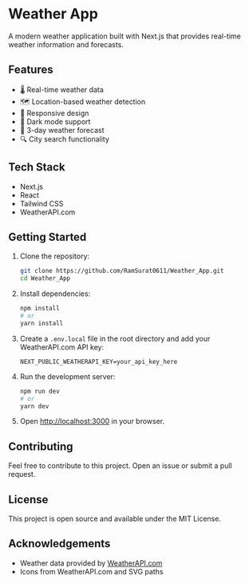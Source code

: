 # Weather App

A modern weather application built with Next.js that provides real-time weather information and forecasts.

## Features

- 🌡️ Real-time weather data
- 🗺️ Location-based weather detection
- 📱 Responsive design
- 🌙 Dark mode support
- 📅 3-day weather forecast
- 🔍 City search functionality

## Tech Stack

- Next.js
- React
- Tailwind CSS
- WeatherAPI.com

## Getting Started

1. Clone the repository:

   ```bash
   git clone https://github.com/RamSurat0611/Weather_App.git
   cd Weather_App
   ```

2. Install dependencies:

   ```bash
   npm install
   # or
   yarn install
   ```

3. Create a `.env.local` file in the root directory and add your WeatherAPI.com API key:

   ```
   NEXT_PUBLIC_WEATHERAPI_KEY=your_api_key_here
   ```

4. Run the development server:

   ```bash
   npm run dev
   # or
   yarn dev
   ```

5. Open [http://localhost:3000](http://localhost:3000) in your browser.

## Contributing

Feel free to contribute to this project. Open an issue or submit a pull request.

## License

This project is open source and available under the MIT License.

## Acknowledgements

- Weather data provided by [WeatherAPI.com](https://weatherapi.com/)
- Icons from WeatherAPI.com and SVG paths
